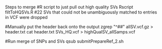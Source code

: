 
Steps to merge 
#R script to just pull out high quality SVs
Rscript filtToHQSVs.R  #22 SVs that could not be unambiguously matched to entries in VCF were dropped

#Manually put the header back onto the output
zgrep "^##" allSV.vcf.gz > header.txt
cat header.txt SVs_HQ.vcf > highQualSV_allSamps.vcf

#Run merge of SNPs and SVs
qsub submitPrepareRef_2.sh
